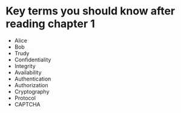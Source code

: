 # Key terms you should know after reading chapter 1

* Alice
* Bob
* Trudy
* Confidentiality
* Integrity
* Availability
* Authentication
* Authorization
* Cryptography
* Protocol
* CAPTCHA
